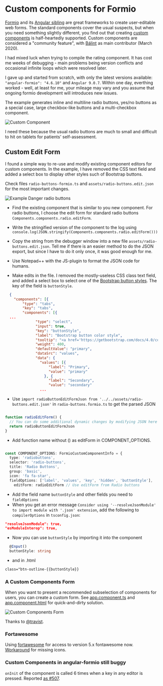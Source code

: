 # Custom components for Formio

[Formio](https://github.com/formio/formio) and its [Angular sibling](https://github.com/formio/angular-formio) are great frameworks to create user-editable web forms. The standard components cover the usual suspects, but when you need something slightly different, you find out that creating [custom components](https://github.com/formio/angular-formio/wiki/Custom-Components-with-Angular-Elements) is half-heartedly supported. Custom components are considered  a "community feature", with [Bálint](https://github.com/merobal) as main contributor (March 2020).

I had mixed luck when trying to compile the rating component. It has cost me weeks of debugging - main problems being version conflicts and occasional infinite loops which were resolved later.

I gave up and started from scratch, with only the latest versions available: `"angular-formio": "4.6.10"` and `Angular 9.0.7`. Within one day, everthing worked - well, at least for me, your mileage may vary and you assume that ongoing formio development will introduces new issues.

The example generates inline and multiline radio buttons, yes/no buttons as a special case, large checkbox-like buttons and a multi-checkbox component.

![Custom Component](https://i.ibb.co/v41hrbN/cust.png)

I need these because the usual radio buttons are much to small and difficult to hit on tablets for patients' self-assessment.

## Custom Edit Form

I found a simple way to re-use and modify existing component editors for custom components.  In the example, I have removed the CSS text field and added a select box to display other styles such  of Bootstrap buttons.

Check files `radio-buttons-formio.ts` and `assets/radio-buttons.edit.json` for the most important changes.

![Example Danger radio buttons](https://i.ibb.co/pzNfbG5/RedRadio.png)

* Find the existing component that is similar to you new component. For radio buttons, I choose the edit form for standard radio buttons `Components.components.radio.editForm`.

* Write the stringified version of the component to the log using `console.log(JSON.stringify(Components.components.radio.editForm()))`

* Copy the string from the debugger window into a new file `assets/radio-buttons.edit.json`.  Tell me if there is an easier method to do the JSON export, but since I have to do it only once, it was good enough for me.

* Use Notepad++ with the JS-plugin to format the JSON code for humans.

* Make edits in the file. I removed the mostly-useless CSS class text field, and added a select box to select one of the [Bootstrap button styles](https://getbootstrap.com/docs/4.0/components/buttons/). The key of the field is `buttonStyle`.

```json
  {
    "components": [{
        "type": "tabs",
        "key": "tabs",
        "components": [{
  ...
              "type": "select",
              "input": true,
              "key": "buttonStyle",
              "label": "Bootstrap button color style",
              "tooltip": "<a href='https://getbootstrap.com/docs/4.0/components/buttons/'>Button style</a>",
              "weight": 400,
              "defaultValue": "primary",
              "dataSrc": "values",
              "data": {
                "values": [{
                    "label": "Primary",
                    "value": "primary"
                  }, {
                    "label": "Secondary",
                    "value": "secondary"
                ...
```

* Use `import radioButtonEditFormJson from '../../assets/radio-buttons.edit.json'` in `radio-buttons.formio.ts` to get the parsed JSON

``` typescript

function radioEditForm() {
  // You can do some additional dynamic changes by modifying JSON here
  return radioButtonEditFormJson
}
```

* Add function name without () as editForm in COMPONENT_OPTIONS.

``` typescript

const COMPONENT_OPTIONS: FormioCustomComponentInfo = {
  type: 'radiobuttons',
  selector: 'radio-buttons',
  title: 'Radio Buttons',
  group: 'basic',
  icon: 'fa fa-star',
  fieldOptions: ['label', 'values', 'key', 'hidden', 'buttonStyle'],
    editForm: radioEditForm // Use editForm from Radio buttons

```

* Add the field name `buttonStyle` and other fields you need to `fieldOptions`
* When you get an error message `Consider using '--resolveJsonModule' to import module with '.json' extension`, add the following to `compilerOptions` in `tsconfig.json`:

```json
"resolveJsonModule": true,
"esModuleInterop": true,
```

* Now you can use `buttonStyle` by importing it into the component

```typescript
  @Input()
  buttonStyle: string
```

* and in .html

```html
class="btn-outline-{{buttonStyle}}
```

### A Custom Components Form

When you want to present a recommended subselection of components for users, you can create a custom form. See  [app.component.ts](https://github.com/dmenne/custom-radio/blob/master/src/app/app.component.ts) and [app.component.html](https://github.com/dmenne/custom-radio/blob/master/src/app/app.component.html) for quick-and-dirty solution.

![Custom Components Form](https://i.ibb.co/19k5715/Custom-Radio.png)

Thanks to [@travist](https://github.com/formio/angular-formio/issues/544).

### Fortawesome

Using [fortawesome](https://www.npmjs.com/package/@fortawesome/angular-fontawesome) for access to  version 5.x fontawesome now. [Workaround](https://github.com/formio/angular-formio/issues/547) for missing icons.

### Custom Components in angular-formio still buggy

`onInit` of the component is called 6 times when a key in any editor is pressed. Reported [as #507](<https://github.com/formio/angular-formio/issues/507>).
